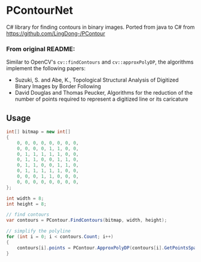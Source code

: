 # PContourNet
C# library for finding contours in binary images. Ported from java to C# from https://github.com/LingDong-/PContour

### From original README:
Similar to OpenCV's `cv::findContours` and `cv::approxPolyDP`, the algorithms implement the following papers:
- Suzuki, S. and Abe, K., Topological Structural Analysis of Digitized Binary Images by Border Following
- David Douglas and Thomas Peucker, Algorithms for the reduction of the number of points required to represent a digitized line or its caricature

## Usage
```csharp
int[] bitmap = new int[]
{
    0, 0, 0, 0, 0, 0, 0, 0,
    0, 0, 0, 0, 1, 1, 0, 0,
    0, 1, 1, 1, 1, 1, 0, 0,
    0, 1, 1, 0, 0, 1, 1, 0,
    0, 1, 1, 0, 0, 1, 1, 0,
    0, 1, 1, 1, 1, 1, 0, 0,
    0, 0, 0, 1, 1, 0, 0, 0,
    0, 0, 0, 0, 0, 0, 0, 0,
};

int width = 8;
int height = 8;

// find contours
var contours = PContour.FindContours(bitmap, width, height);

// simplify the polyline
for (int i = 0; i < contours.Count; i++)
{
    contours[i].points = PContour.ApproxPolyDP(contours[i].GetPointsSpan(), 1).ToArray().ToList();
}
```
